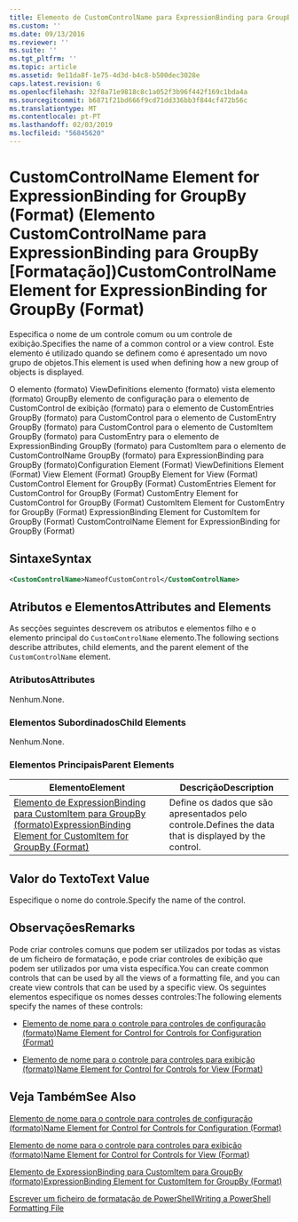 ```yaml
---
title: Elemento de CustomControlName para ExpressionBinding para GroupBy (formato) | Documentos da Microsoft
ms.custom: ''
ms.date: 09/13/2016
ms.reviewer: ''
ms.suite: ''
ms.tgt_pltfrm: ''
ms.topic: article
ms.assetid: 9e11da8f-1e75-4d3d-b4c8-b500dec3028e
caps.latest.revision: 6
ms.openlocfilehash: 32f8a71e9818c8c1a052f3b96f442f169c1bda4a
ms.sourcegitcommit: b6871f21bd666f9cd71dd336bb3f844cf472b56c
ms.translationtype: MT
ms.contentlocale: pt-PT
ms.lasthandoff: 02/03/2019
ms.locfileid: "56845620"
---
```

# <a name="customcontrolname-element-for-expressionbinding-for-groupby-format"></a><span data-ttu-id="f15ec-102">CustomControlName Element for ExpressionBinding for GroupBy (Format) (Elemento CustomControlName para ExpressionBinding para GroupBy [Formatação])</span><span class="sxs-lookup"><span data-stu-id="f15ec-102">CustomControlName Element for ExpressionBinding for GroupBy (Format)</span></span>

<span data-ttu-id="f15ec-103">Especifica o nome de um controle comum ou um controle de exibição.</span><span class="sxs-lookup"><span data-stu-id="f15ec-103">Specifies the name of a common control or a view control.</span></span> <span data-ttu-id="f15ec-104">Este elemento é utilizado quando se definem como é apresentado um novo grupo de objetos.</span><span class="sxs-lookup"><span data-stu-id="f15ec-104">This element is used when defining how a new group of objects is displayed.</span></span>

<span data-ttu-id="f15ec-105">O elemento (formato) ViewDefinitions elemento (formato) vista elemento (formato) GroupBy elemento de configuração para o elemento de CustomControl de exibição (formato) para o elemento de CustomEntries GroupBy (formato) para CustomControl para o elemento de CustomEntry GroupBy (formato) para CustomControl para o elemento de CustomItem GroupBy (formato) para CustomEntry para o elemento de ExpressionBinding GroupBy (formato) para CustomItem para o elemento de CustomControlName GroupBy (formato) para ExpressionBinding para GroupBy (formato)</span><span class="sxs-lookup"><span data-stu-id="f15ec-105">Configuration Element (Format) ViewDefinitions Element (Format) View Element (Format) GroupBy Element for View (Format) CustomControl Element for GroupBy (Format) CustomEntries Element for CustomControl for GroupBy (Format) CustomEntry Element for CustomControl for GroupBy (Format) CustomItem Element for CustomEntry for GroupBy (Format) ExpressionBinding Element for CustomItem for GroupBy (Format) CustomControlName Element for ExpressionBinding for GroupBy (Format)</span></span>

## <a name="syntax"></a><span data-ttu-id="f15ec-106">Sintaxe</span><span class="sxs-lookup"><span data-stu-id="f15ec-106">Syntax</span></span>

```xml
<CustomControlName>NameofCustomControl</CustomControlName>
```

## <a name="attributes-and-elements"></a><span data-ttu-id="f15ec-107">Atributos e Elementos</span><span class="sxs-lookup"><span data-stu-id="f15ec-107">Attributes and Elements</span></span>

<span data-ttu-id="f15ec-108">As secções seguintes descrevem os atributos e elementos filho e o elemento principal do `CustomControlName` elemento.</span><span class="sxs-lookup"><span data-stu-id="f15ec-108">The following sections describe attributes, child elements, and the parent element of the `CustomControlName` element.</span></span>

### <a name="attributes"></a><span data-ttu-id="f15ec-109">Atributos</span><span class="sxs-lookup"><span data-stu-id="f15ec-109">Attributes</span></span>

<span data-ttu-id="f15ec-110">Nenhum.</span><span class="sxs-lookup"><span data-stu-id="f15ec-110">None.</span></span>

### <a name="child-elements"></a><span data-ttu-id="f15ec-111">Elementos Subordinados</span><span class="sxs-lookup"><span data-stu-id="f15ec-111">Child Elements</span></span>

<span data-ttu-id="f15ec-112">Nenhum.</span><span class="sxs-lookup"><span data-stu-id="f15ec-112">None.</span></span>

### <a name="parent-elements"></a><span data-ttu-id="f15ec-113">Elementos Principais</span><span class="sxs-lookup"><span data-stu-id="f15ec-113">Parent Elements</span></span>

|<span data-ttu-id="f15ec-114">Elemento</span><span class="sxs-lookup"><span data-stu-id="f15ec-114">Element</span></span>|<span data-ttu-id="f15ec-115">Descrição</span><span class="sxs-lookup"><span data-stu-id="f15ec-115">Description</span></span>|
|-------------|-----------------|
|[<span data-ttu-id="f15ec-116">Elemento de ExpressionBinding para CustomItem para GroupBy (formato)</span><span class="sxs-lookup"><span data-stu-id="f15ec-116">ExpressionBinding Element for CustomItem for GroupBy (Format)</span></span>](./expressionbinding-element-for-customitem-for-groupby-format.md)|<span data-ttu-id="f15ec-117">Define os dados que são apresentados pelo controle.</span><span class="sxs-lookup"><span data-stu-id="f15ec-117">Defines the data that is displayed by the control.</span></span>|

## <a name="text-value"></a><span data-ttu-id="f15ec-118">Valor do Texto</span><span class="sxs-lookup"><span data-stu-id="f15ec-118">Text Value</span></span>

<span data-ttu-id="f15ec-119">Especifique o nome do controle.</span><span class="sxs-lookup"><span data-stu-id="f15ec-119">Specify the name of the control.</span></span>

## <a name="remarks"></a><span data-ttu-id="f15ec-120">Observações</span><span class="sxs-lookup"><span data-stu-id="f15ec-120">Remarks</span></span>

<span data-ttu-id="f15ec-121">Pode criar controles comuns que podem ser utilizados por todas as vistas de um ficheiro de formatação, e pode criar controles de exibição que podem ser utilizados por uma vista específica.</span><span class="sxs-lookup"><span data-stu-id="f15ec-121">You can create common controls that can be used by all the views of a formatting file, and you can create view controls that can be used by a specific view.</span></span> <span data-ttu-id="f15ec-122">Os seguintes elementos especifique os nomes desses controles:</span><span class="sxs-lookup"><span data-stu-id="f15ec-122">The following elements specify the names of these controls:</span></span>

- [<span data-ttu-id="f15ec-123">Elemento de nome para o controle para controles de configuração (formato)</span><span class="sxs-lookup"><span data-stu-id="f15ec-123">Name Element for Control for Controls for Configuration (Format)</span></span>](./name-element-for-control-for-controls-for-configuration-format.md)

- [<span data-ttu-id="f15ec-124">Elemento de nome para o controle para controles para exibição (formato)</span><span class="sxs-lookup"><span data-stu-id="f15ec-124">Name Element for Control for Controls for View (Format)</span></span>](./name-element-for-control-for-controls-for-view-format.md)

## <a name="see-also"></a><span data-ttu-id="f15ec-125">Veja Também</span><span class="sxs-lookup"><span data-stu-id="f15ec-125">See Also</span></span>

[<span data-ttu-id="f15ec-126">Elemento de nome para o controle para controles de configuração (formato)</span><span class="sxs-lookup"><span data-stu-id="f15ec-126">Name Element for Control for Controls for Configuration (Format)</span></span>](./name-element-for-control-for-controls-for-configuration-format.md)

[<span data-ttu-id="f15ec-127">Elemento de nome para o controle para controles para exibição (formato)</span><span class="sxs-lookup"><span data-stu-id="f15ec-127">Name Element for Control for Controls for View (Format)</span></span>](./name-element-for-control-for-controls-for-view-format.md)

[<span data-ttu-id="f15ec-128">Elemento de ExpressionBinding para CustomItem para GroupBy (formato)</span><span class="sxs-lookup"><span data-stu-id="f15ec-128">ExpressionBinding Element for CustomItem for GroupBy (Format)</span></span>](./expressionbinding-element-for-customitem-for-groupby-format.md)

[<span data-ttu-id="f15ec-129">Escrever um ficheiro de formatação de PowerShell</span><span class="sxs-lookup"><span data-stu-id="f15ec-129">Writing a PowerShell Formatting File</span></span>](./writing-a-powershell-formatting-file.md)
